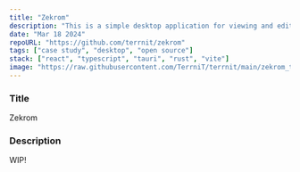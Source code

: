 ```yaml
---
title: "Zekrom"
description: "This is a simple desktop application for viewing and editing Markdown files. It was built with Tauri, a framework that enables the creation of native desktop applications using web technoligies such as React, Typescript and Vite"
date: "Mar 18 2024"
repoURL: "https://github.com/terrnit/zekrom"
tags: ["case study", "desktop", "open source"]
stack: ["react", "typescript", "tauri", "rust", "vite"]
image: "https://raw.githubusercontent.com/TerrniT/terrnit/main/zekrom_theme.png"
---
```


### Title

Zekrom

### Description

WIP!

